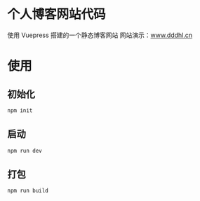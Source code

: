 # 个人博客网站代码

使用 Vuepress 搭建的一个静态博客网站
网站演示：www.dddhl.cn

# 使用

## 初始化

```bash
npm init
```

## 启动

```bash
npm run dev
```

## 打包

```bash
npm run build
```
